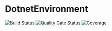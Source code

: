 # DotnetEnvironment

[![Build Status](https://dev.azure.com/denniswitt/DotnetEnvironment/_apis/build/status/wittdennis.DotnetEnvironment?branchName=master)](https://dev.azure.com/denniswitt/DotnetEnvironment/_build/latest?definitionId=8&branchName=master) 
[![Quality Gate Status](https://sonarcloud.io/api/project_badges/measure?project=wittdennis_DotnetEnvironment&metric=alert_status)](https://sonarcloud.io/summary/new_code?id=wittdennis_DotnetEnvironment)
[![Coverage](https://sonarcloud.io/api/project_badges/measure?project=wittdennis_DotnetEnvironment&metric=coverage)](https://sonarcloud.io/summary/new_code?id=wittdennis_DotnetEnvironment)
